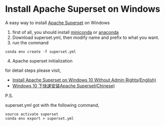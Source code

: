 # Install Apache Superset on Windows 
A easy way to install [Apache Superset](https://github.com/apache/incubator-superset) on Windows

1. first of all, you should install [miniconda](https://docs.conda.io/en/latest/miniconda.html) or [anaconda](https://www.anaconda.com/distribution/)
2. Download superset.yml, then modify name and prefix to what you want.
3. run the command 

```
conda env create -f superset.yml
```
4. Apache superset initialization 

for detail steps please visit,
* [Install Apache Superset on Windows 10 Without Admin Rights(English)](http://lab.alitrack.com/blog/install-apache-superset-on-windows-10-without-admin-rights/)
* [Windows 10 下快速安装Apache Superset(Chinese)](http://lab.alitrack.com/blog/windows-10-%e4%b8%8b%e5%bf%ab%e9%80%9f%e5%ae%89%e8%a3%85apache-superset/)


P.S.

superset.yml got with the following command,

```
source activate superset
conda env export > superset.yml
```
